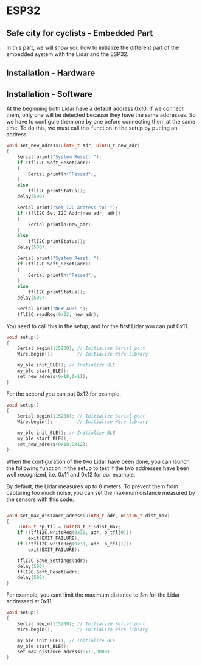 # ESP32
## Safe city for cyclists - Embedded Part
In this part, we will show you how to initialize the different part of the embedded system with the Lidar and the ESP32.

## Installation - Hardware


## Installation - Software 

At the beginning both Lidar have a default address 0x10. If we connect them, only one will be detected because they have the same addresses. So we have to configure them one by one before connecting them at the same time.
To do this, we must call this function in the setup by putting an address.
```cpp
void set_new_adress(uint8_t adr, uint8_t new_adr)
{
	Serial.print("System Reset: ");
	if (tflI2C.Soft_Reset(adr))
	{
		Serial.println("Passed");
	}
	else
		tflI2C.printStatus();
	delay(500);

	Serial.print("Set I2C Address to: ");
	if (tflI2C.Set_I2C_Addr(new_adr, adr))
	{
		Serial.println(new_adr);
	}
	else
		tflI2C.printStatus();
	delay(500);

	Serial.print("System Reset: ");
	if (tflI2C.Soft_Reset(adr))
	{
		Serial.println("Passed");
	}
	else
		tflI2C.printStatus();
	delay(500);

	Serial.print("NEW_ADR: ");
	tflI2C.readReg(0x22, new_adr);

```

You need to call this in the setup, and for the first Lidar you can put 0x11.

```cpp
void setup()
{
	Serial.begin(115200); // Initialize Serial port
	Wire.begin();		  // Initialize Wire library

	my_ble.init_BLE(); // Initialize BLE
	my_ble.start_BLE();
	set_new_adress(0x10,0x11);
}
```
For the second you can put 0x12 for example. 

```cpp
void setup()
{
	Serial.begin(115200); // Initialize Serial port
	Wire.begin();		  // Initialize Wire library

	my_ble.init_BLE(); // Initialize BLE
	my_ble.start_BLE();
	set_new_adress(0x10,0x12);
}
```


When the configuration of the two Lidar have been done, you can launch the following function in the setup to test if the two addresses have been well recognized, i.e. 0x11 and 0x12 for our example.

By default, the Lidar measures up to 8 meters. To prevent them from capturing too much noise, you can set the maximum distance measured by the sensors with this code.

```cpp

void set_max_distance_adress(uint8_t adr, uint16_t dist_max)
{
	uint8_t *p_tfl = (uint8_t *)&dist_max;
	if (!tflI2C.writeReg(0x30, adr, p_tfl[0]))
		exit(EXIT_FAILURE);
	if (!tflI2C.writeReg(0x31, adr, p_tfl[1]))
		exit(EXIT_FAILURE);

	tflI2C.Save_Settings(adr);
	delay(500);
	tflI2C.Soft_Reset(adr);
	delay(500);
}

```
For example, you cant limit the maximum distance to 3m for the Lidar addressed at 0x11

```cpp
void setup()
{
	Serial.begin(115200); // Initialize Serial port
	Wire.begin();		  // Initialize Wire library

	my_ble.init_BLE(); // Initialize BLE
	my_ble.start_BLE();
	set_max_distance_adress(0x11,3000); 
}

```

